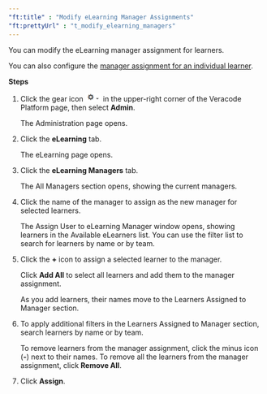 ```yaml
---
"ft:title" : "Modify eLearning Manager Assignments"
"ft:prettyUrl" : "t_modify_elearning_managers"
---
```


You can modify the eLearning manager assignment for learners.

You can also configure the [manager assignment for an individual learner](https://docs.veracode.com/r/Modify_Individual_Learner_Settings).

<p font-size="13pt"><b>Steps</b></p>

1.  Click the gear icon ![](../images/gear_icon.png) in the upper-right corner of the Veracode Platform page, then select **Admin**.

    The Administration page opens.

2.  Click the **eLearning** tab.

    The eLearning page opens.

3.  Click the **eLearning Managers** tab.

    The All Managers section opens, showing the current managers.

4.  Click the name of the manager to assign as the new manager for selected learners.

    The Assign User to eLearning Manager window opens, showing learners in the Available eLearners list. You can use the filter list to search for learners by name or by team.

5.  Click the **+** icon to assign a selected learner to the manager.

    Click **Add All** to select all learners and add them to the manager assignment.

    As you add learners, their names move to the Learners Assigned to Manager section.

6.  To apply additional filters in the Learners Assigned to Manager section, search learners by name or by team.

    To remove learners from the manager assignment, click the minus icon \(**-**\) next to their names. To remove all the learners from the manager assignment, click **Remove All**.

7.  Click **Assign**.
